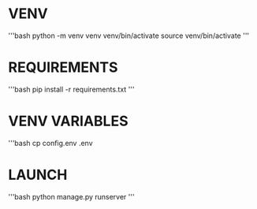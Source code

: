# VENV
'''bash
python -m venv venv
venv/bin/activate
source venv/bin/activate
'''
# REQUIREMENTS
'''bash
pip install -r requirements.txt
'''

# VENV VARIABLES
'''bash
cp config.env .env

# LAUNCH
'''bash
python manage.py runserver
'''